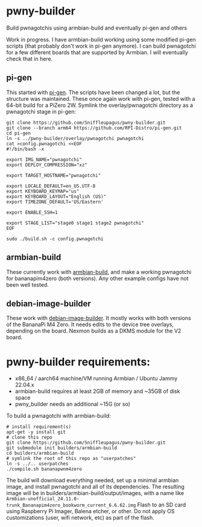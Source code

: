 # pwny-builder
Build pwnagotchis using armbian-build and eventually pi-gen and others

Work in progress. I have armbian-build working using some modified pi-gen scripts (that probably don't work in pi-gen anymore). I can build pwnagotchi for a few different boards that are supported by Armbian. I will eventually check that in here.

## pi-gen
This started with [pi-gen](https://github.com/RPi-Distro/pi-gen.git). The scripts have been changed a lot, but the structure was maintained. These once again work with pi-gen, tested with a 64-bit build for a PiZero 2W. Symlink the overlay/pwnagotchi directory as a pwnagotchi stage in pi-gen:
```
git clone https://github.com/Sniffleupagus/pwny-builder.git
git clone --branch arm64 https://github.com/RPI-Distro/pi-gen.git
cd pi-gen
ln -s ../pwny-builder/overlay/pwnagotchi pwnagotchi
cat >config.pwnagotchi <<EOF
#!/bin/bash -x

export IMG_NAME="pwnagotchi"
export DEPLOY_COMPRESSION="xz"

export TARGET_HOSTNAME="pwnagotchi"

export LOCALE_DEFAULT=en_US.UTF-8
export KEYBOARD_KEYMAP="us"
export KEYBOARD_LAYOUT="English (US)"
export TIMEZONE_DEFAULT='US/Eastern'

export ENABLE_SSH=1

export STAGE_LIST="stage0 stage1 stage2 pwnagotchi"
EOF

sudo ./build.sh -c config.pwnagotchi
```

## armbian-build
These currently work with [armbian-build](https://github.com/armbian/build), and make a working pwnagotchi for bananapim4zero (both versions). Any other example configs have not been well tested.

## debian-image-builder
These work with [debian-image-builder](https://github.com/pyavitz/debian-image-builder). It mostly works with both versions of the BananaPi M4 Zero. It needs edits to the device tree overlays, depending on the board.  Nexmon builds as a DKMS module for the V2 board.

# pwny-builder requirements:
- x86_64 / aarch64 machine/VM running Armbian / Ubuntu Jammy 22.04.x
- armbian-build requires at least 2GB of memory and ~35GB of disk space
- pwny_builder needs an additional ~15G (or so)

To build a pwnagotchi with armbian-build:

```
# install requirement(s)
apt-get -y install git
# clone this repo
git clone https://github.com/Sniffleupagus/pwny-builder.git
git submodule init builders/armbian-build
cd builders/armbian-build
# symlink the root of this repo as "userpatches"
ln -s ../.. userpatches
./compile.sh bananapwnm4zero
```
The build will download everything needed, set up a minimal armbian image, and install pwnagotchi and all of its dependencies. The resulting image will be in builders/armbian-build/output/images, with a name like
```Armbian-unofficial_24.11.0-trunk_Bananapim4zero_bookworm_current_6.6.62.img```
Flash to an SD card using Raspberry Pi Imager, Balena etcher, or other. Do not apply OS customizations (user, wifi network, etc) as part of the flash.
